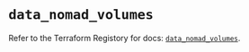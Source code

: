 # `data_nomad_volumes`

Refer to the Terraform Registory for docs: [`data_nomad_volumes`](https://registry.terraform.io/providers/hashicorp/nomad/2.0.0/docs/data-sources/volumes).
